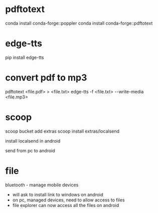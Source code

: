 # pdftotext

conda install conda-forge::poppler
conda install conda-forge::pdftotext

# edge-tts

pip install edge-tts

# convert pdf to mp3

pdftotext <file.pdf> > <file.txt>
edge-tts -f <file.txt> --write-media <file.mp3>

# scoop

scoop bucket add extras
scoop install extras/localsend

install localsend in android

send from pc to android

# file

bluetooth - manage mobile devices
- will ask to install link to windows on android
- on pc, managed devices, need to allow access to files
- file explorer can now access all the files on android
 